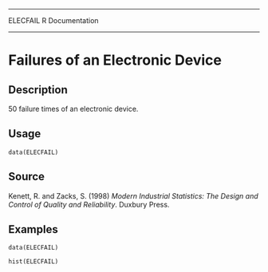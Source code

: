   ---------- -----------------
  ELECFAIL   R Documentation
  ---------- -----------------

Failures of an Electronic Device
================================

Description
-----------

50 failure times of an electronic device.

Usage
-----

    data(ELECFAIL)

Source
------

Kenett, R. and Zacks, S. (1998) *Modern Industrial Statistics: The
Design and Control of Quality and Reliability*. Duxbury Press.

Examples
--------

    data(ELECFAIL)

    hist(ELECFAIL)
